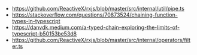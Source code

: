 * https://github.com/ReactiveX/rxjs/blob/master/src/internal/util/pipe.ts
* https://stackoverflow.com/questions/70873524/chaining-function-types-in-typescript
* https://danvdk.medium.com/a-typed-chain-exploring-the-limits-of-typescript-b50153be53d8
* https://github.com/ReactiveX/rxjs/blob/master/src/internal/operators/filter.ts